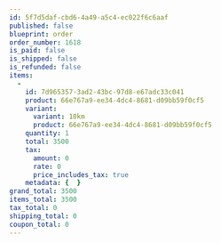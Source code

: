 ```yaml
---
id: 5f7d5daf-cbd6-4a49-a5c4-ec022f6c6aaf
published: false
blueprint: order
order_number: 1618
is_paid: false
is_shipped: false
is_refunded: false
items:
  -
    id: 7d965357-3ad2-43bc-97d8-e67adc33c041
    product: 66e767a9-ee34-4dc4-8681-d09bb59f0cf5
    variant:
      variant: 10km
      product: 66e767a9-ee34-4dc4-8681-d09bb59f0cf5
    quantity: 1
    total: 3500
    tax:
      amount: 0
      rate: 0
      price_includes_tax: true
    metadata: {  }
grand_total: 3500
items_total: 3500
tax_total: 0
shipping_total: 0
coupon_total: 0
---
```


